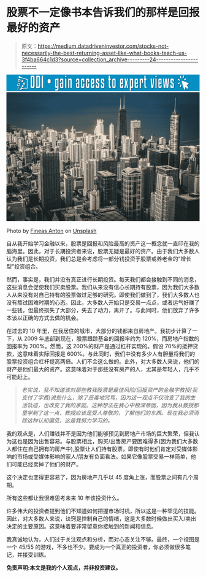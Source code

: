 # 股票不一定像书本告诉我们的那样是回报最好的资产

> 原文：<https://medium.datadriveninvestor.com/stocks-not-necessarily-the-best-returning-asset-like-what-books-teach-us-3f4ba664c1d3?source=collection_archive---------24----------------------->

[![](img/44e4da7a1593b0818bfa2dbdb6ff1188.png)](http://www.track.datadriveninvestor.com/1B9E)![](img/932169cf9f2ddc609c5bec7d5ff578c0.png)

Photo by [Fineas Anton](https://unsplash.com/@fineas_anton?utm_source=medium&utm_medium=referral) on [Unsplash](https://unsplash.com?utm_source=medium&utm_medium=referral)

自从我开始学习金融以来，股票是回报和风险最高的资产这一概念就一直印在我的脑海里。因此，对于长期投资者来说，股票无疑是最好的资产。由于我们大多数人认为我们是长期投资，我们总是会考虑将一部分钱投资于股票或养老金的“增长型”投资组合。

然而，事实是，我们并没有真正进行长期投资。每天我们都会接触到不同的消息，这些消息会促使我们买卖股票。我们从来没有信心长期持有股票，因为我们大多数人从来没有对自己持有的股票做过足够的研究。即使我们做到了，我们大多数人也没有熬过困难时期的心态。因此，大多数人开始只是交易一点点，或者运气好赚了一些钱，但最终损失了大部分，失去了动力，离开了。与此同时，他们放弃了许多本该以正确的方式去做的机会。

在过去的 10 年里，在我居住的城市，大部分的钱都来自房地产。我初步计算了一下，从 2009 年底部到现在，股票跟踪基金的回报率约为 120%，而房地产指数的回报率为 200%。然而，这 200%的财产是通过杠杆实现的。假设 70%的抵押贷款，这意味着实际回报是 600%。与此同时，我们中没有多少人有胆量将我们的股票投资组合杠杆提高两倍。人们不会这么做的。此外，对大多数人来说，他们的财产是他们最大的资产。这意味着对于那些没有房产的人，尤其是年轻人，几乎不可能赶上。

> *老实说，我不知道该对那些教我股票是最佳风险/回报资产的金融学教授(我支付了学费)说些什么，除了恶毒地咒骂，因为这一观点不仅改变了我的生活轨迹，也改变了我的家庭。这种想法在我心中根深蒂固，因为我从教授那里学到了这一点，教授应该是受人尊敬的，了解他们的东西。现在我必须消除这种认知偏见，这是我努力学习的。*

我的观点是，人们赚钱并不是因为他们能够预见到房地产市场的巨大繁荣，但我认为这也是因为出售容易。与股票相比，购买/出售房产要困难得多(因为我们大多数人都住在自己拥有的房产中),股票让人们持有股票，即使有时他们肯定对受媒体影响的市场或受媒体影响的家人/朋友有负面看法。如果它像股票交易一样简单，他们可能已经卖掉了他们的财产。

这个决定也变得更容易了，因为房地产几乎以 45 度角上涨，而股票之间有几个周期。

所有这些都让我很难思考未来 10 年该投资什么。

许多伟大的投资者提到他们不知道如何把握市场时机，所以这是一种罕见的技能。因此，对大多数人来说，诀窍是控制自己的情绪，这是大多数时候做出买入/卖出决定的主要原因。这意味着要非常留意你接触到的新闻和信息。

我真诚地认为，人们过于关注观点和分析，而对心态关注不够。最终，一个视图是一个 45/55 的游戏，不多也不少。要成为一个真正的投资者，你必须做很多笔记，并接受训练。

**免责声明:本文是我的个人观点，并非投资建议。**